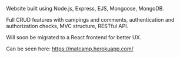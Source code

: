 Website built using Node.js, Express, EJS, Mongoose, MongoDB.

Full CRUD features with campings and comments, authentication and authorization checks, MVC structure, RESTful API.

Will soon be migrated to a React frontend for better UX.

Can be seen here: https://matcamp.herokuapp.com/